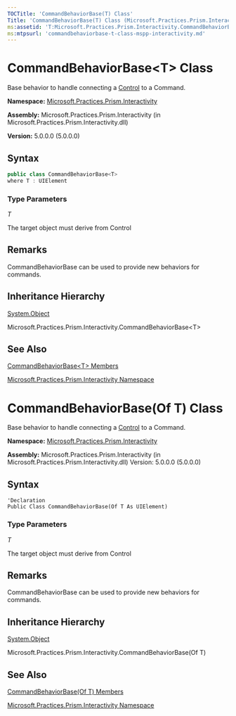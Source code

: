 ```yaml
---
TOCTitle: 'CommandBehaviorBase(T) Class'
Title: 'CommandBehaviorBase(T) Class (Microsoft.Practices.Prism.Interactivity)'
ms:assetid: 'T:Microsoft.Practices.Prism.Interactivity.CommandBehaviorBase\`1'
ms:mtpsurl: 'commandbehaviorbase-t-class-mspp-interactivity.md'
---
```


# CommandBehaviorBase&lt;T&gt; Class

 Base behavior to handle connecting a [Control](http://msdn.microsoft.com/en-us/library/ms609826) to a Command. 

**Namespace:** [Microsoft.Practices.Prism.Interactivity](/patterns-practices/reference/mspp-interactivity-namespace)

**Assembly:** Microsoft.Practices.Prism.Interactivity (in Microsoft.Practices.Prism.Interactivity.dll)

**Version:** 5.0.0.0 (5.0.0.0)

## Syntax

```C#
public class CommandBehaviorBase<T>
where T : UIElement
```
### Type Parameters

*T*

The target object must derive from Control

## Remarks

CommandBehaviorBase can be used to provide new behaviors for commands. 

## Inheritance Hierarchy

[System.Object](http://msdn.microsoft.com/en-us/library/e5kfa45b)

Microsoft.Practices.Prism.Interactivity.CommandBehaviorBase&lt;T&gt;

## See Also

[CommandBehaviorBase&lt;T&gt; Members](/patterns-practices/reference/commandbehaviorbase-t-members-mspp-interactivity)

[Microsoft.Practices.Prism.Interactivity Namespace](/patterns-practices/reference/mspp-interactivity-namespace)


# CommandBehaviorBase(Of T) Class

 Base behavior to handle connecting a [Control](http://msdn.microsoft.com/en-us/library/ms609826) to a Command. 

**Namespace:** [Microsoft.Practices.Prism.Interactivity](/patterns-practices/reference/mspp-interactivity-namespace)

**Assembly:** Microsoft.Practices.Prism.Interactivity (in Microsoft.Practices.Prism.Interactivity.dll) Version: 5.0.0.0 (5.0.0.0)

## Syntax

```VB
'Declaration
Public Class CommandBehaviorBase(Of T As UIElement)
```
### Type Parameters

*T*

The target object must derive from Control

## Remarks

CommandBehaviorBase can be used to provide new behaviors for commands. 

## Inheritance Hierarchy

[System.Object](http://msdn.microsoft.com/en-us/library/e5kfa45b)

Microsoft.Practices.Prism.Interactivity.CommandBehaviorBase(Of T)

## See Also

[CommandBehaviorBase(Of T) Members](/patterns-practices/reference/commandbehaviorbase-t-members-mspp-interactivity)

[Microsoft.Practices.Prism.Interactivity Namespace](/patterns-practices/reference/mspp-interactivity-namespace)